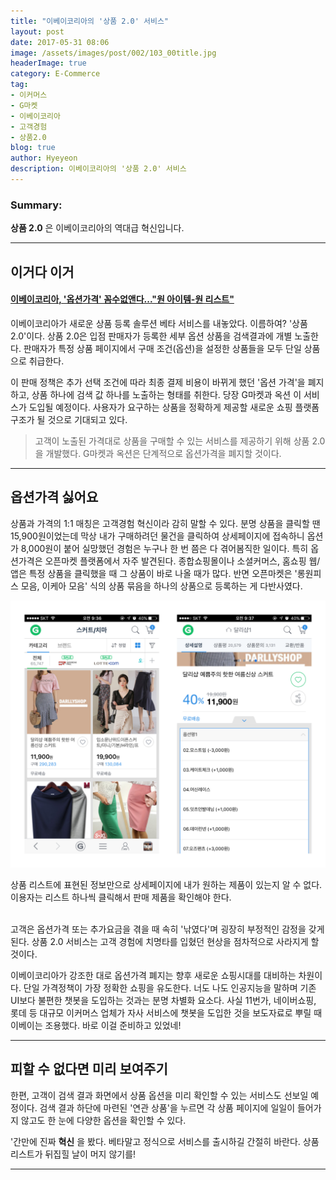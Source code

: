 ```yaml
---
title: "이베이코리아의 '상품 2.0' 서비스"
layout: post
date: 2017-05-31 08:06
image: /assets/images/post/002/103_00title.jpg
headerImage: true
category: E-Commerce
tag:
- 이커머스
- G마켓
- 이베이코리아
- 고객경험
- 상품2.0
blog: true
author: Hyeyeon
description: 이베이코리아의 '상품 2.0' 서비스
---
```


### Summary:

**상품 2.0** 은 이베이코리아의 역대급 혁신입니다.

---

## 이거다 이거

#### [이베이코리아, '옵션가격' 꼼수없앤다..."원 아이템-원 리스트"](http://m.news.naver.com/read.nhn?mode=LSD&sid1=001&oid=030&aid=0002612467)

이베이코리아가 새로운 상품 등록 솔루션 베타 서비스를 내놓았다. 이름하여? '상품 2.0'이다. 상품 2.0은 입점 판매자가 등록한 세부 옵션 상품을 검색결과에 개별 노출한다. 판매자가 특정 상품 페이지에서 구매 조건(옵션)을 설정한 상품들을 모두 단일 상품으로 취급한다.

이 판매 정책은 추가 선택 조건에 따라 최종 결제 비용이 바뀌게 했던 '옵션 가격'을 폐지하고, 상품 하나에 검색 값 하나를 노출하는 형태를 취한다. 당장 G마켓과 옥션 이 서비스가 도입될 예정이다. 사용자가 요구하는 상품을 정확하게 제공할 새로운 쇼핑 플랫폼 구조가 될 것으로 기대되고 있다.

> 고객이 노출된 가격대로 상품을 구매할 수 있는 서비스를 제공하기 위해 상품 2.0을 개발했다. G마켓과 옥션은 단계적으로 옵션가격을 폐지할 것이다.

---

## 옵션가격 싫어요

상품과 가격의 1:1 매칭은 고객경험 혁신이라 감히 말할 수 있다. 분명 상품을 클릭할 땐 15,900원이었는데 막상 내가 구매하려던 물건을 클릭하여 상세페이지에 접속하니 옵션가 8,000원이 붙어 실망했던 경험은 누구나 한 번 쯤은 다 겪어봄직한 일이다. 특히 옵션가격은 오픈마켓 플랫폼에서 자주 발견된다. 종합쇼핑몰이나 소셜커머스, 홈쇼핑 웹/앱은 특정 상품을 클릭했을 때 그 상품이 바로 나올 때가 많다. 반면 오픈마켓은 '롱원피스 모음, 이케아 모음' 식의 상품 묶음을 하나의 상품으로 등록하는 게 다반사였다.

![pic1](/assets/images/post/002/144_01.png)
<figcaption class="caption">상품 리스트에 표현된 정보만으로 상세페이지에 내가 원하는 제품이 있는지 알 수 없다. 이용자는 리스트 하나씩 클릭해서 판매 제품을 확인해야 한다.</figcaption>
<br>

고객은 옵션가격 또는 추가요금을 겪을 때 속히 '낚였다'며 굉장히 부정적인 감정을 갖게 된다. 상품 2.0 서비스는 고객 경험에 치명타를 입혔던 현상을 점차적으로 사라지게 할 것이다.

이베이코리아가 강조한 대로 옵션가격 폐지는 향후 새로운 쇼핑시대를 대비하는 차원이다. 단일 가격정책이 가장 정확한 쇼핑을 유도한다. 너도 나도 인공지능을 말하며 기존 UI보다 불편한 챗봇을 도입하는 것과는 분명 차별화 요소다. 사실 11번가, 네이버쇼핑, 롯데 등 대규모 이커머스 업체가 자사 서비스에 챗봇을 도입한 것을 보도자료로 뿌릴 때 이베이는 조용했다. 바로 이걸 준비하고 있었네!

---

## 피할 수 없다면 미리 보여주기

한편, 고객이 검색 결과 화면에서 상품 옵션을 미리 확인할 수 있는 서비스도 선보일 예정이다. 검색 결과 하단에 마련된 '연관 상품'을 누르면 각 상품 페이지에 일일이 들어가지 않고도 한 눈에 다양한 옵션을 확인할 수 있다.

'간만에 진짜 **혁신** 을 봤다. 베타말고 정식으로 서비스를 출시하길 간절히 바란다. 상품 리스트가 뒤집힐 날이 머지 않기를!

---
